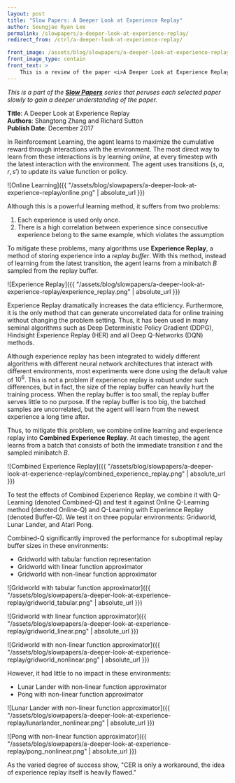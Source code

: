 ```yaml
---
layout: post
title: "Slow Papers: A Deeper Look at Experience Replay"
author: Seungjae Ryan Lee
permalink: /slowpapers/a-deeper-look-at-experience-replay/
redirect_from: /ctrl/a-deeper-look-at-experience-replay/

front_image: /assets/blog/slowpapers/a-deeper-look-at-experience-replay/front.png
front_image_type: contain
front_text: >
    This is a review of the paper <i>A Deeper Look at Experience Replay</i> by Shangtong Zhang and Richard Sutton. The paper shows that a huge replay buffer can hurt performance and introduces an O(1) method to mitigate the performance drop.
---
```


*This is a part of the [**Slow Papers**](/slowpapers) series that peruses each selected paper slowly to gain a deeper understanding of the paper.*

**Title**: A Deeper Look at Experience Replay
<br/>
**Authors**: Shangtong Zhang and Richard Sutton
<br/>
**Publish Date**: December 2017

In Reinforcement Learning, the agent learns to maximize the cumulative reward through interactions with the environment. The most direct way to learn from these interactions is by learning *online*, at every timestep with the latest interaction with the environment. The agent uses transitions $(s, a, r, s')$ to update its value function or policy.

![Online Learning]({{ "/assets/blog/slowpapers/a-deeper-look-at-experience-replay/online.png" | absolute_url }})

Although this is a powerful learning method, it suffers from two problems:

1. Each experience is used only once.
2. There is a high correlation between experience since consecutive experience belong to the same example, which violates the assumption 

To mitigate these problems, many algorithms use **Experience Replay**, a method of storing experience into a *replay buffer*. With this method, instead of learning from the latest transition, the agent learns from a minibatch $B$ sampled from the replay buffer.

![Experience Replay]({{ "/assets/blog/slowpapers/a-deeper-look-at-experience-replay/experience_replay.png" | absolute_url }})

Experience Replay dramatically increases the data efficiency. Furthermore, it is the only method that can generate uncorrelated data for online training without changing the problem setting. Thus, it has been used in many seminal algorithms such as Deep Deterministic Policy Gradient (DDPG), Hindsight Experience Replay (HER) and all Deep Q-Networks (DQN) methods.

Although experience replay has been integrated to widely different algorithms with different neural network architectures that interact with different environments, most experiments were done using the default value of $10^6$. This is not a problem if experience replay is robust under such differences, but in fact, the size of the replay buffer can heavily hurt the training process. When the replay buffer is too small, the replay buffer serves little to no purpose. If the replay buffer is too big, the batched samples are uncorrelated, but the agent will learn from the newest experience a long time after.

Thus, to mitigate this problem, we combine online learning and experience replay into **Combined Experience Replay**. At each timestep, the agent learns from a batch that consists of both the immediate transition $t$ and the sampled minibatch $B$.

![Combined Experience Replay]({{ "/assets/blog/slowpapers/a-deeper-look-at-experience-replay/combined_experience_replay.png" | absolute_url }})

To test the effects of Combined Experience Replay, we combine it with Q-Learning (denoted Combined-Q) and test it against Online Q-Learning method (denoted Online-Q) and Q-Learning with Experience Replay (denoted Buffer-Q). We test it on three popular environments: Gridworld, Lunar Lander, and Atari Pong.

Combined-Q significantly improved the performance for suboptimal replay buffer sizes in these environments:
 * Gridworld with tabular function representation
 * Gridworld with linear function approximator
 * Gridworld with non-linear function approximator

![Gridworld with tabular function approximator]({{ "/assets/blog/slowpapers/a-deeper-look-at-experience-replay/gridworld_tabular.png" | absolute_url }})

![Gridworld with linear function approximator]({{ "/assets/blog/slowpapers/a-deeper-look-at-experience-replay/gridworld_linear.png" | absolute_url }})

![Gridworld with non-linear function approximator]({{ "/assets/blog/slowpapers/a-deeper-look-at-experience-replay/gridworld_nonlinear.png" | absolute_url }})

However, it had little to no impact in these environments:
 * Lunar Lander with non-linear function approximator
 * Pong with non-linear function approximator

![Lunar Lander with non-linear function approximator]({{ "/assets/blog/slowpapers/a-deeper-look-at-experience-replay/lunarlander_nonlinear.png" | absolute_url }})

![Pong with non-linear function approximator]({{ "/assets/blog/slowpapers/a-deeper-look-at-experience-replay/pong_nonlinear.png" | absolute_url }})

As the varied degree of success show, "CER is only a workaround, the idea of experience replay itself is heavily flawed."
